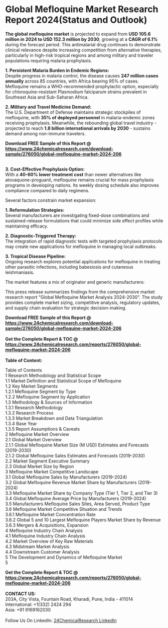 <h1>Global Mefloquine Market Research Report 2024(Status and Outlook)</h1><p><strong>The global mefloquine market</strong> is projected to expand from <strong>USD 105.6 million in 2024 to USD 152.3 million by 2030</strong>, growing at a <strong>CAGR of 6.1%</strong> during the forecast period. This antimalarial drug continues to demonstrate clinical relevance despite increasing competition from alternative therapies, particularly in high-risk tropical regions and among military and traveler populations requiring malaria prophylaxis.</p><p><strong>1. Persistent Malaria Burden in Endemic Regions:</strong><br>
Despite progress in malaria control, the disease causes <strong>247 million cases annually</strong> across 85 countries, with Africa bearing 95% of cases. Mefloquine remains a WHO-recommended prophylactic option, especially for chloroquine-resistant Plasmodium falciparum strains prevalent in Southeast Asia and Sub-Saharan Africa.</p><p><strong>2. Military and Travel Medicine Demand:</strong><br>
The U.S. Department of Defense maintains strategic stockpiles of mefloquine, with <strong>35% of deployed personnel</strong> in malaria-endemic zones receiving prophylaxis. Meanwhile, the rebounding global travel industry - projected to reach <strong>1.8 billion international arrivals by 2030</strong> - sustains demand among non-immune travelers.</p><div><b>Download FREE Sample of this Report @ 
            <a href="https://www.24chemicalresearch.com/download-sample/276050/global-mefloquine-market-2024-206">
            https://www.24chemicalresearch.com/download-sample/276050/global-mefloquine-market-2024-206</a></b></div><br><p><strong>3. Cost-Effective Prophylaxis Option:</strong><br>
With a <strong>40-60% lower treatment cost</strong> than newer alternatives like atovaquone-proguanil, mefloquine remains crucial for mass prophylaxis programs in developing nations. Its weekly dosing schedule also improves compliance compared to daily regimens.</p><p>Several factors constrain market expansion:</p><p><strong>1. Reformulation Strategies:</strong><br>
Several manufacturers are investigating fixed-dose combinations and sustained-release formulations that could minimize side effect profiles while maintaining efficacy.</p><p><strong>2. Diagnostic-Triggered Therapy:</strong><br>
The integration of rapid diagnostic tests with targeted prophylaxis protocols may create new applications for mefloquine in managing local outbreaks.</p><p><strong>3. Tropical Disease Pipeline:</strong><br>
Ongoing research explores potential applications for mefloquine in treating other parasitic infections, including babesiosis and cutaneous leishmaniasis.</p><p>The market features a mix of originator and generic manufacturers:</p><p>This press release summarizes findings from the comprehensive market research report "Global Mefloquine Market Analysis 2024-2030". The study provides complete market sizing, competitive analysis, regulatory updates, and supply chain evaluation for strategic decision-making.</p><div><b>Download FREE Sample of this Report @ 
            <a href="https://www.24chemicalresearch.com/download-sample/276050/global-mefloquine-market-2024-206">
            https://www.24chemicalresearch.com/download-sample/276050/global-mefloquine-market-2024-206</a></b></div><br><div><b>Get the Complete Report & TOC @ 
            <a href="https://www.24chemicalresearch.com/reports/276050/global-mefloquine-market-2024-206">
            https://www.24chemicalresearch.com/reports/276050/global-mefloquine-market-2024-206</a></b></div><br>
            <b>Table of Content:</b><p>Table of Contents<br />
1 Research Methodology and Statistical Scope<br />
1.1 Market Definition and Statistical Scope of Mefloquine<br />
1.2 Key Market Segments<br />
1.2.1 Mefloquine Segment by Type<br />
1.2.2 Mefloquine Segment by Application<br />
1.3 Methodology & Sources of Information<br />
1.3.1 Research Methodology<br />
1.3.2 Research Process<br />
1.3.3 Market Breakdown and Data Triangulation<br />
1.3.4 Base Year<br />
1.3.5 Report Assumptions & Caveats<br />
2 Mefloquine Market Overview<br />
2.1 Global Market Overview<br />
2.1.1 Global Mefloquine Market Size (M USD) Estimates and Forecasts (2019-2030)<br />
2.1.2 Global Mefloquine Sales Estimates and Forecasts (2019-2030)<br />
2.2 Market Segment Executive Summary<br />
2.3 Global Market Size by Region<br />
3 Mefloquine Market Competitive Landscape<br />
3.1 Global Mefloquine Sales by Manufacturers (2019-2024)<br />
3.2 Global Mefloquine Revenue Market Share by Manufacturers (2019-2024)<br />
3.3 Mefloquine Market Share by Company Type (Tier 1, Tier 2, and Tier 3)<br />
3.4 Global Mefloquine Average Price by Manufacturers (2019-2024)<br />
3.5 Manufacturers Mefloquine Sales Sites, Area Served, Product Type<br />
3.6 Mefloquine Market Competitive Situation and Trends<br />
3.6.1 Mefloquine Market Concentration Rate<br />
3.6.2 Global 5 and 10 Largest Mefloquine Players Market Share by Revenue<br />
3.6.3 Mergers & Acquisitions, Expansion<br />
4 Mefloquine Industry Chain Analysis<br />
4.1 Mefloquine Industry Chain Analysis<br />
4.2 Market Overview of Key Raw Materials<br />
4.3 Midstream Market Analysis<br />
4.4 Downstream Customer Analysis<br />
5 The Development and Dynamics of Mefloquine Market <br />
5</p><div><b>Get the Complete Report & TOC @ 
            <a href="https://www.24chemicalresearch.com/reports/276050/global-mefloquine-market-2024-206">
            https://www.24chemicalresearch.com/reports/276050/global-mefloquine-market-2024-206</a></b></div><br><b>CONTACT US:</b><br>
            203A, City Vista, Fountain Road, Kharadi, Pune, India - 411014<br>
            International: +1(332) 2424 294<br>
            Asia: +91 9169162030 <br><br>
            Follow Us On LinkedIn: <a href="https://www.linkedin.com/company/24chemicalresearch/">24ChemicalResearch LinkedIn</a>